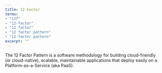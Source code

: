 ```yaml
---
title: 12-Factor
terms: 
- "12f"
- "12-factor"
- "12 factor"
- "12 factor pattern"
- "12-factor pattern"
excerpt: ""
---
```

The 12 Factor Pattern is a software methodology for building cloud-friendly (or cloud-native), scalable, maintainable applications that deploy easily on a Platform-as-a-Service (aka PaaS).
